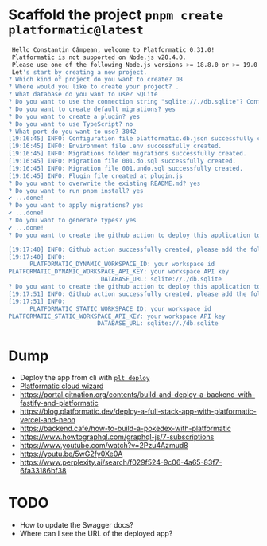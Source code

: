 # Scaffold the project `pnpm create platformatic@latest`

```bash
 Hello Constantin Câmpean, welcome to Platformatic 0.31.0!
 Platformatic is not supported on Node.js v20.4.0.
 Please use one of the following Node.js versions >= 18.8.0 or >= 19.0.0.
 Let's start by creating a new project.
? Which kind of project do you want to create? DB
? Where would you like to create your project? .
? What database do you want to use? SQLite
? Do you want to use the connection string "sqlite://./db.sqlite"? Confirm
? Do you want to create default migrations? yes
? Do you want to create a plugin? yes
? Do you want to use TypeScript? no
? What port do you want to use? 3042
[19:16:45] INFO: Configuration file platformatic.db.json successfully created.
[19:16:45] INFO: Environment file .env successfully created.
[19:16:45] INFO: Migrations folder migrations successfully created.
[19:16:45] INFO: Migration file 001.do.sql successfully created.
[19:16:45] INFO: Migration file 001.undo.sql successfully created.
[19:16:45] INFO: Plugin file created at plugin.js
? Do you want to overwrite the existing README.md? yes
? Do you want to run pnpm install? yes
✔ ...done!
? Do you want to apply migrations? yes
✔ ...done!
? Do you want to generate types? yes
✔ ...done!
? Do you want to create the github action to deploy this application to Platformatic Cloud dynamic workspace? yes

[19:17:40] INFO: Github action successfully created, please add the following secrets as repository secrets:
[19:17:40] INFO:
      PLATFORMATIC_DYNAMIC_WORKSPACE_ID: your workspace id
PLATFORMATIC_DYNAMIC_WORKSPACE_API_KEY: your workspace API key
                          DATABASE_URL: sqlite://./db.sqlite
? Do you want to create the github action to deploy this application to Platformatic Cloud static workspace? yes
[19:17:51] INFO: Github action successfully created, please add the following secrets as repository secrets:
[19:17:51] INFO:
      PLATFORMATIC_STATIC_WORKSPACE_ID: your workspace id
PLATFORMATIC_STATIC_WORKSPACE_API_KEY: your workspace API key
                         DATABASE_URL: sqlite://./db.sqlite
```

# Dump

- Deploy the app from cli with [`plt deploy`](https://youtu.be/8yTsy3SjPks)
- [Platformatic cloud wizard](https://github.com/settings/installations/39693393)
- https://portal.gitnation.org/contents/build-and-deploy-a-backend-with-fastify-and-platformatic
- https://blog.platformatic.dev/deploy-a-full-stack-app-with-platformatic-vercel-and-neon
- https://backend.cafe/how-to-build-a-pokedex-with-platformatic
- https://www.howtographql.com/graphql-js/7-subscriptions
- https://www.youtube.com/watch?v=2Pzu4Azmud8
- https://youtu.be/5wG2fy0Xe0A
- https://www.perplexity.ai/search/f029f524-9c06-4a65-83f7-6fa33186bf38

# TODO

- How to update the Swagger docs?
- Where can I see the URL of the deployed app?
